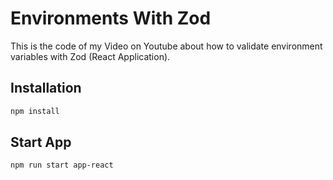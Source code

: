 # Environments With Zod

This is the code of my Video on Youtube about how to validate environment variables with Zod (React Application).

## Installation

```bash
npm install
```

## Start App

```
npm run start app-react
```
